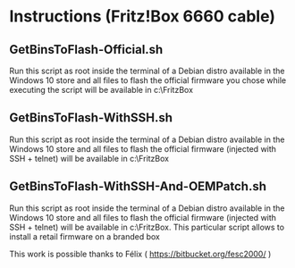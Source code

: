 # Instructions (Fritz!Box 6660 cable)

## GetBinsToFlash-Official.sh
Run this script as root inside the terminal of a Debian distro available in the Windows 10 store and all files to flash the official firmware you chose while executing the script will be available in c:\FritzBox

## GetBinsToFlash-WithSSH.sh
Run this script as root inside the terminal of a Debian distro available in the Windows 10 store and all files to flash the official firmware (injected with SSH + telnet) will be available in c:\FritzBox

## GetBinsToFlash-WithSSH-And-OEMPatch.sh
Run this script as root inside the terminal of a Debian distro available in the Windows 10 store and all files to flash the official firmware (injected with SSH + telnet) will be available in c:\FritzBox.
This particular script allows to install a retail firmware on a branded box

This work is possible thanks to Félix ( https://bitbucket.org/fesc2000/ )

